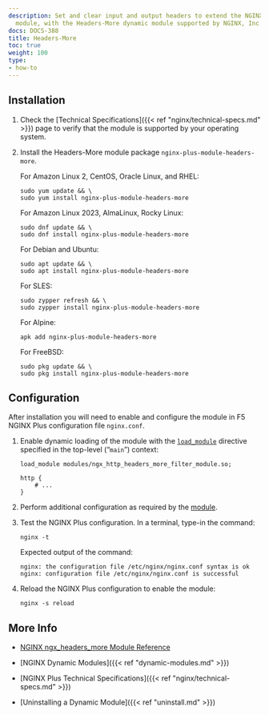 ```yaml
---
description: Set and clear input and output headers to extend the NGINX core [Headers](https://nginx.org/en/docs/http/ngx_http_headers_module.html)
  module, with the Headers-More dynamic module supported by NGINX, Inc.
docs: DOCS-388
title: Headers-More
toc: true
weight: 100
type:
- how-to
---
```



## Installation

1. Check the [Technical Specifications]({{< ref "nginx/technical-specs.md" >}}) page to verify that the module is supported by your operating system.

2. Install the Headers-More module package `nginx-plus-module-headers-more`.

   For Amazon Linux 2, CentOS, Oracle Linux, and RHEL:

   ```shell
   sudo yum update && \
   sudo yum install nginx-plus-module-headers-more
   ```

   For Amazon Linux 2023, AlmaLinux, Rocky Linux:

   ```shell
   sudo dnf update && \
   sudo dnf install nginx-plus-module-headers-more
   ```

   For Debian and Ubuntu:

   ```shell
   sudo apt update && \
   sudo apt install nginx-plus-module-headers-more
   ```

   For SLES:

   ```shell
   sudo zypper refresh && \
   sudo zypper install nginx-plus-module-headers-more
   ```

   For Alpine:

   ```shell
   apk add nginx-plus-module-headers-more
   ```

   For FreeBSD:

   ```shell
   sudo pkg update && \
   sudo pkg install nginx-plus-module-headers-more
   ```

<span id="configure"></span>

## Configuration

After installation you will need to enable and configure the module in F5 NGINX Plus configuration file `nginx.conf`.

1. Enable dynamic loading of the module with the [`load_module`](https://nginx.org/en/docs/ngx_core_module.html#load_module) directive specified in the top-level (“`main`”) context:

   ```nginx
   load_module modules/ngx_http_headers_more_filter_module.so;

   http {
       # ...
   }
   ```

2. Perform additional configuration as required by the [module](https://github.com/openresty/headers-more-nginx-module).

3. Test the NGINX Plus configuration. In a terminal, type-in the command:

    ```shell
    nginx -t
    ```

    Expected output of the command:

    ```shell
    nginx: the configuration file /etc/nginx/nginx.conf syntax is ok
    nginx: configuration file /etc/nginx/nginx.conf is successful
    ```

4. Reload the NGINX Plus configuration to enable the module:

    ```shell
    nginx -s reload
    ```


## More Info

- [NGINX ngx_headers_more Module Reference](https://github.com/openresty/headers-more-nginx-module)

- [NGINX Dynamic Modules]({{< ref "dynamic-modules.md" >}})

- [NGINX Plus Technical Specifications]({{< ref "nginx/technical-specs.md" >}})

- [Uninstalling a Dynamic Module]({{< ref "uninstall.md" >}})
